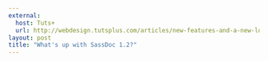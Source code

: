 ```yaml
---
external:
  host: Tuts+
  url: http://webdesign.tutsplus.com/articles/new-features-and-a-new-look-for-sassdoc--cms-21914
layout: post
title: "What's up with SassDoc 1.2?"
---
```

